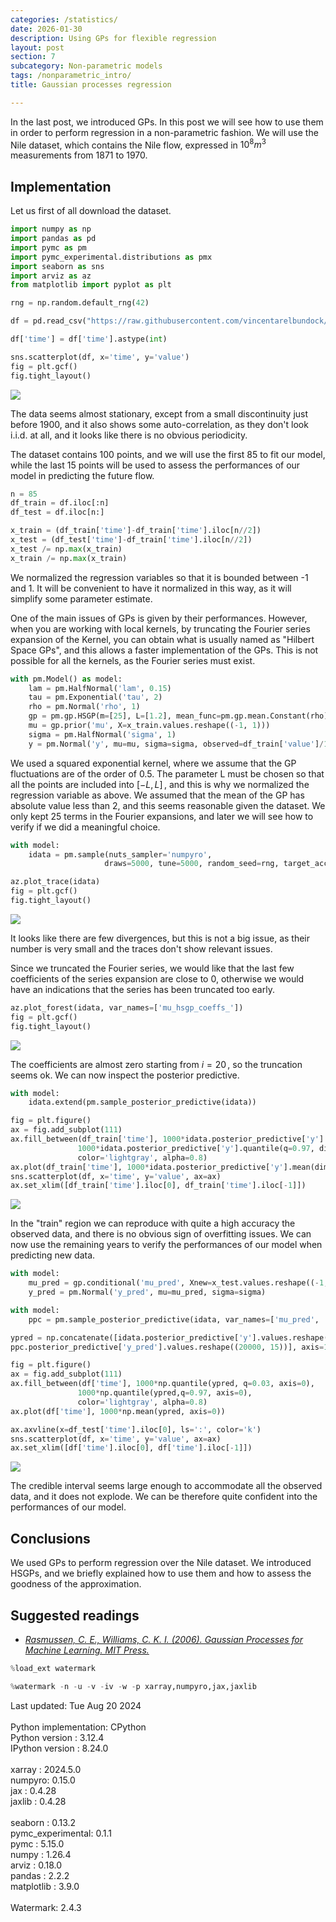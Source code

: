 ```yaml
---
categories: /statistics/
date: 2026-01-30
description: Using GPs for flexible regression
layout: post
section: 7
subcategory: Non-parametric models
tags: /nonparametric_intro/
title: Gaussian processes regression

---
```





In the last post, we introduced GPs. In this post we will see how to use them in order
to perform regression in a non-parametric fashion.
We will use the Nile dataset, which contains the Nile flow, expressed in $10^8 m^3$ measurements from
1871 to 1970.

## Implementation

Let us first of all download the dataset.

```python
import numpy as np
import pandas as pd
import pymc as pm
import pymc_experimental.distributions as pmx
import seaborn as sns
import arviz as az
from matplotlib import pyplot as plt

rng = np.random.default_rng(42)

df = pd.read_csv("https://raw.githubusercontent.com/vincentarelbundock/Rdatasets/master/csv/datasets/Nile.csv")

df['time'] = df['time'].astype(int)

sns.scatterplot(df, x='time', y='value')
fig = plt.gcf()
fig.tight_layout()
```

![](/docs/assets/images/statistics/gp_example/nile.webp)

The data seems almost stationary, except from a small discontinuity just before 1900,
and it also shows some auto-correlation, as they don't look i.i.d. at all,
and it looks like there is no obvious periodicity.

The dataset contains 100 points, and we will use the first 85 to fit our model,
while the last 15 points will be used to assess the performances of our model in predicting
the future flow.

```python
n = 85
df_train = df.iloc[:n]
df_test = df.iloc[n:]

x_train = (df_train['time']-df_train['time'].iloc[n//2])
x_test = (df_test['time']-df_train['time'].iloc[n//2])
x_test /= np.max(x_train)
x_train /= np.max(x_train)
```

We normalized the regression variables so that it is bounded between -1 and 1.
It will be convenient to have it normalized in this way, as it will simplify some
parameter estimate.

One of the main issues of GPs is given by their performances. 
However, when you are working with local kernels, by truncating the Fourier series expansion of 
the Kernel, you can obtain what is usually named as "Hilbert Space GPs",
and this allows a faster implementation of the GPs.
This is not possible for all the kernels, as the Fourier series must exist.

```python
with pm.Model() as model:
    lam = pm.HalfNormal('lam', 0.15)
    tau = pm.Exponential('tau', 2)
    rho = pm.Normal('rho', 1)
    gp = pm.gp.HSGP(m=[25], L=[1.2], mean_func=pm.gp.mean.Constant(rho),cov_func=tau*pm.gp.cov.ExpQuad(1, lam))
    mu = gp.prior('mu', X=x_train.values.reshape((-1, 1)))
    sigma = pm.HalfNormal('sigma', 1)
    y = pm.Normal('y', mu=mu, sigma=sigma, observed=df_train['value']/1000)
```

We used a squared exponential kernel, where we assume that the GP fluctuations
are of the order of 0.5.
The parameter L must be chosen so that all the points are included into $[-L, L]\,,$
and this is why we normalized the regression variable as above.
We assumed that the mean of the GP has absolute value less than 2, and this seems reasonable
given the dataset.
We only kept 25 terms in the Fourier expansions, and later we will see how to verify
if we did a meaningful choice.

```python
with model:
    idata = pm.sample(nuts_sampler='numpyro',
                     draws=5000, tune=5000, random_seed=rng, target_accept=0.95)

az.plot_trace(idata)
fig = plt.gcf()
fig.tight_layout()
```

![](/docs/assets/images/statistics/gp_example/trace.webp)

It looks like there are few divergences, but this is not a big issue, as their number
is very small and the traces don't show relevant issues.

Since we truncated the Fourier series, we would like that the last few coefficients
of the series expansion are close to 0, otherwise we would have an indications
that the series has been truncated too early.

```python
az.plot_forest(idata, var_names=['mu_hsgp_coeffs_'])
fig = plt.gcf()
fig.tight_layout()
```

![](/docs/assets/images/statistics/gp_example/coeffs.webp)

The coefficients are almost zero starting from $i = 20\,,$
so the truncation seems ok.
We can now inspect the posterior predictive.

```python
with model:
    idata.extend(pm.sample_posterior_predictive(idata))

fig = plt.figure()
ax = fig.add_subplot(111)
ax.fill_between(df_train['time'], 1000*idata.posterior_predictive['y'].quantile(q=0.03, dim=('draw', 'chain')),
               1000*idata.posterior_predictive['y'].quantile(q=0.97, dim=('draw', 'chain')),
               color='lightgray', alpha=0.8)
ax.plot(df_train['time'], 1000*idata.posterior_predictive['y'].mean(dim=('draw', 'chain')))
sns.scatterplot(df, x='time', y='value', ax=ax)
ax.set_xlim([df_train['time'].iloc[0], df_train['time'].iloc[-1]])
```

![](/docs/assets/images/statistics/gp_example/ppc.webp)

In the "train" region we can reproduce with quite a high accuracy the observed data,
and there is no obvious sign of overfitting issues.
We can now use the remaining years to verify the performances of our model 
when predicting new data.


```python
with model:
    mu_pred = gp.conditional('mu_pred', Xnew=x_test.values.reshape((-1, 1)))
    y_pred = pm.Normal('y_pred', mu=mu_pred, sigma=sigma)

with model:
    ppc = pm.sample_posterior_predictive(idata, var_names=['mu_pred', 'y_pred'])

ypred = np.concatenate([idata.posterior_predictive['y'].values.reshape((20000, 85)),
ppc.posterior_predictive['y_pred'].values.reshape((20000, 15))], axis=1)

fig = plt.figure()
ax = fig.add_subplot(111)
ax.fill_between(df['time'], 1000*np.quantile(ypred, q=0.03, axis=0),
               1000*np.quantile(ypred,q=0.97, axis=0),
               color='lightgray', alpha=0.8)
ax.plot(df['time'], 1000*np.mean(ypred, axis=0))

ax.axvline(x=df_test['time'].iloc[0], ls=':', color='k')
sns.scatterplot(df, x='time', y='value', ax=ax)
ax.set_xlim([df['time'].iloc[0], df['time'].iloc[-1]])
```

![](/docs/assets/images/statistics/gp_example/ppc_pred.webp)

The credible interval seems large enough to accommodate all the observed data,
and it does not explode. We can be therefore quite confident into the performances of our model.


## Conclusions

We used GPs to perform regression over the Nile dataset. We introduced HSGPs,
and we briefly explained how to use them and how to assess the goodness of the 
approximation.


## Suggested readings
- <cite>[Rasmussen, C. E., Williams, C. K. I. (2006). Gaussian Processes for Machine Learning. MIT Press.](https://gaussianprocess.org/gpml/)
</cite>

```python
%load_ext watermark
```

```python
%watermark -n -u -v -iv -w -p xarray,numpyro,jax,jaxlib
```

<div class="code">
Last updated: Tue Aug 20 2024
<br>

<br>
Python implementation: CPython
<br>
Python version       : 3.12.4
<br>
IPython version      : 8.24.0
<br>

<br>
xarray : 2024.5.0
<br>
numpyro: 0.15.0
<br>
jax    : 0.4.28
<br>
jaxlib : 0.4.28
<br>

<br>
seaborn          : 0.13.2
<br>
pymc_experimental: 0.1.1
<br>
pymc             : 5.15.0
<br>
numpy            : 1.26.4
<br>
arviz            : 0.18.0
<br>
pandas           : 2.2.2
<br>
matplotlib       : 3.9.0
<br>

<br>
Watermark: 2.4.3
<br>
</div>